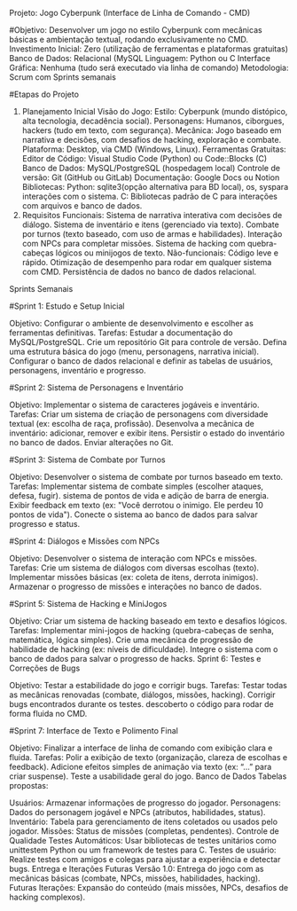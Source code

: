 
Projeto: Jogo Cyberpunk (Interface de Linha de Comando - CMD)


#Objetivo: Desenvolver um jogo no estilo Cyberpunk com mecânicas básicas e ambientação textual, rodando exclusivamente no CMD.
Investimento Inicial: Zero (utilização de ferramentas e plataformas gratuitas)
Banco de Dados: Relacional (MySQL
Linguagem: Python ou C
Interface Gráfica: Nenhuma (tudo será executado via linha de comando)
Metodologia: Scrum com Sprints semanais

#Etapas do Projeto
1. Planejamento Inicial
Visão do Jogo:
Estilo: Cyberpunk (mundo distópico, alta tecnologia, decadência social).
Personagens: Humanos, ciborgues, hackers (tudo em texto, com segurança).
Mecânica: Jogo baseado em narrativa e decisões, com desafios de hacking, exploração e combate.
Plataforma: Desktop, via CMD (Windows, Linux).
Ferramentas Gratuitas:
Editor de Código: Visual Studio Code (Python) ou Code::Blocks (C)
Banco de Dados: MySQL/PostgreSQL (hospedagem local)
Controle de versão: Git (GitHub ou GitLab)
Documentação: Google Docs ou Notion
Bibliotecas:
Python: sqlite3(opção alternativa para BD local), os, syspara interações com o sistema.
C: Bibliotecas padrão de C para interações com arquivos e banco de dados.
2. Requisitos
Funcionais:
Sistema de narrativa interativa com decisões de diálogo.
Sistema de inventário e itens (gerenciado via texto).
Combate por turnos (texto baseado, com uso de armas e habilidades).
Interação com NPCs para completar missões.
Sistema de hacking com quebra-cabeças lógicos ou minijogos de texto.
Não-funcionais:
Código leve e rápido.
Otimização de desempenho para rodar em qualquer sistema com CMD.
Persistência de dados no banco de dados relacional.

Sprints Semanais

#Sprint 1: Estudo e Setup Inicial

Objetivo: Configurar o ambiente de desenvolvimento e escolher as ferramentas definitivas.
Tarefas:
Estudar a documentação do MySQL/PostgreSQL.
Crie um repositório Git para controle de versão.
Defina uma estrutura básica do jogo (menu, personagens, narrativa inicial).
Configurar o banco de dados relacional e definir as tabelas de usuários, personagens, inventário e progresso.

#Sprint 2: Sistema de Personagens e Inventário

Objetivo: Implementar o sistema de caracteres jogáveis ​​e inventário.
Tarefas:
Criar um sistema de criação de personagens com diversidade textual (ex: escolha de raça, profissão).
Desenvolva a mecânica de inventário: adicionar, remover e exibir itens.
Persistir o estado do inventário no banco de dados.
Enviar alterações no Git.

#Sprint 3: Sistema de Combate por Turnos

Objetivo: Desenvolver o sistema de combate por turnos baseado em texto.
Tarefas:
Implementar sistema de combate simples (escolher ataques, defesa, fugir).
sistema de pontos de vida e adição de barra de energia.
Exibir feedback em texto (ex: "Você derrotou o inimigo. Ele perdeu 10 pontos de vida").
Conecte o sistema ao banco de dados para salvar progresso e status.

#Sprint 4: Diálogos e Missões com NPCs

Objetivo: Desenvolver o sistema de interação com NPCs e missões.
Tarefas:
Crie um sistema de diálogos com diversas escolhas (texto).
Implementar missões básicas (ex: coleta de itens, derrota inimigos).
Armazenar o progresso de missões e interações no banco de dados.

#Sprint 5: Sistema de Hacking e MiniJogos

Objetivo: Criar um sistema de hacking baseado em texto e desafios lógicos.
Tarefas:
Implementar mini-jogos de hacking (quebra-cabeças de senha, matemática, lógica simples).
Crie uma mecânica de progressão de habilidade de hacking (ex: níveis de dificuldade).
Integre o sistema com o banco de dados para salvar o progresso de hacks.
Sprint 6: Testes e Correções de Bugs

Objetivo: Testar a estabilidade do jogo e corrigir bugs.
Tarefas:
Testar todas as mecânicas renovadas (combate, diálogos, missões, hacking).
Corrigir bugs encontrados durante os testes.
descoberto o código para rodar de forma fluida no CMD.

#Sprint 7: Interface de Texto e Polimento Final

Objetivo: Finalizar a interface de linha de comando com exibição clara e fluida.
Tarefas:
Polir a exibição de texto (organização, clareza de escolhas e feedback).
Adicione efeitos simples de animação via texto (ex: “...” para criar suspense).
Teste a usabilidade geral do jogo.
Banco de Dados
Tabelas propostas:

Usuários: Armazenar informações de progresso do jogador.
Personagens: Dados do personagem jogável e NPCs (atributos, habilidades, status).
Inventário: Tabela para gerenciamento de itens coletados ou usados ​​pelo jogador.
Missões: Status de missões (completas, pendentes).
Controle de Qualidade
Testes Automáticos: Usar bibliotecas de testes unitários como unittestem Python ou um framework de testes para C.
Testes de usuário: Realize testes com amigos e colegas para ajustar a experiência e detectar bugs.
Entrega e Iterações Futuras
Versão 1.0: Entrega do jogo com as mecânicas básicas (combate, NPCs, missões, habilidades, hacking).
Futuras Iterações: Expansão do conteúdo (mais missões, NPCs, desafios de hacking complexos).
